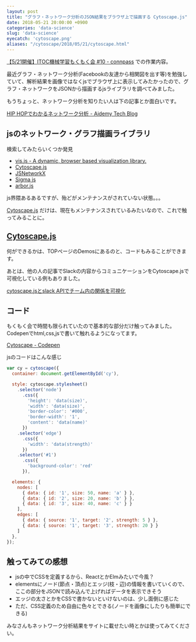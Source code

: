 ```yaml
---
layout: post
title: "グラフ・ネットワーク分析のJSON結果をブラウザ上で描画する Cytoscape.js"
date: 2018-05-21 20:00:00 +0900
categories: 'data-science'
slug: 'data-science'
eyecatch: 'cytoscape.png'
aliases: "/cytoscape/2018/05/21/cytoscape.html"
---
```


[【5/21開催】ITOC機械学習もくもく会 \#10 \- connpass](https://itoc.connpass.com/event/87455/) での作業内容。

最近グラフ・ネットワーク分析(Facebookの友達から相関図を出す等)を勉強していて、解析結果を画像ではなくjsでブラウザ上に表示してみたかったので、グラフ・ネットワークをJSONから描画するjsライブラリを調べてみました。

もうちょっと、ネットワーク分析を知りたい人は下の記事とか面白いです。

[HIP HOPでわかるネットワーク分析 \- Aidemy Tech Blog](http://blog.aidemy.net/entry/2018/02/23/135441)

## jsのネットワーク・グラフ描画ライブラリ
検索してみたらいくつか発見

- [vis\.js \- A dynamic, browser based visualization library\.](http://visjs.org/)
- [Cytoscape\.js](http://js.cytoscape.org/)
- [JSNetworkX](http://jsnetworkx.org/)
- [Sigma js](http://sigmajs.org/)
- [arbor\.js](http://arborjs.org/)

js界隈あるあるですが、殆どがメンテナンスがされていない状態。。。

[Cytoscape\.js](http://js.cytoscape.org/) だけは、現在もメンテナンスされているみたいなので、これで触ってみることに。

## [Cytoscape\.js](http://js.cytoscape.org/)
何ができるかは、TOPページのDemosにあるのと、コードもみることができます。

あとは、他の人の記事でSlackの内容からコミュニケーションをCytoscape.jsで可視化している例もありました。

[cytoscape\.jsとslack APIでチーム内の関係を可視化](https://intheweb.io/cytoscape-jstoslack-apidetimunei-noguan-xi-woke-shi-hua/)


## コード
もくもく会で時間も限られていたので基本的な部分だけ触ってみました。
Codepenでhtml,css,jsで書いて触れるようになってます。

[Cytoscape - Codepen](https://codepen.io/regonn/pen/WJPgrW/)

jsのコードはこんな感じ

``` js
var cy = cytoscape({
  container: document.getElementById('cy'),

  style: cytoscape.stylesheet()
    .selector('node')
      .css({
        'height': 'data(size)',
        'width': 'data(size)',
        'border-color': '#000',
        'border-width': '1',
        'content': 'data(name)'
      })
    .selector('edge')
      .css({
        'width': 'data(strength)'
      })
    .selector('#1')
      .css({
        'background-color': 'red'
      }),

  elements: {
    nodes: [
      { data: { id: '1', size: 50, name: 'a' } },
      { data: { id: '2', size: 20, name: 'b' } },
      { data: { id: '3', size: 40, name: 'c' } }
    ],
    edges: [
      { data: { source: '1', target: '2', strength: 5 } },
      { data: { source: '1', target: '3', strength: 20 } }
    ]
  },
});
```

## 触ってみての感想
- jsの中でCSSを定義するから、ReactとかElmみたいで今風？
- elementsにノード(節点・頂点)とエッジ(枝・辺)の情報を書いていくので、ここの部分をJSONで読み込んで上げればデータを表示できそう
- エッジの太さとかをCSSで書かないといけないのは、少し面倒に感じた
- ただ、CSS定義のため自由に色々とできる(ノードを画像にしたりも簡単にできる)

みなさんもネットワーク分析結果をサイトに載せたい時とかは使ってみてください。
